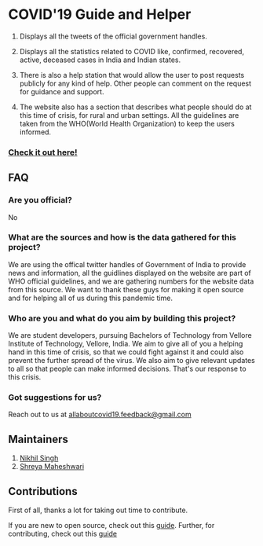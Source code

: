 # COVID'19 Guide and Helper

1. Displays all the tweets of the official government handles.

2. Displays all the statistics related to COVID like, confirmed, recovered, active, deceased cases in India and Indian states.

3. There is also a help station that would allow the user to post requests publicly for any kind of help. Other people can comment on the request for guidance and support.

4. The website also has a section that describes what people should do at this time of crisis, for rural and urban settings. All the guidelines are taken from the WHO(World Health Organization) to keep the users informed.

### [Check it out here!](https://coviddesk.in)


## FAQ

### Are you official?
No

### What are the sources and how is the data gathered for this project?
We are using the offical twitter handles of Government of India to provide news and information, all the guidlines displayed on the website are part of WHO official guidelines, and we are gathering numbers for the website data from this source. We want to thank these guys for making it open source and for helping all of us during this pandemic time.

### Who are you and what do you aim by building this project?
We are student developers, pursuing Bachelors of Technology from Vellore Institute of Technology, Vellore, India.
We aim to give all of you a helping hand in this time of crisis, so that we could fight against it and could also prevent the further spread of the virus. We also aim to give relevant updates to all so that people can make informed decisions. That's our response to this crisis.

### Got suggestions for us?
Reach out to us at allaboutcovid19.feedback@gmail.com


## Maintainers

1. [Nikhil Singh](https://www.github.com/nikhils4)
2. [Shreya Maheshwari](https://www.github.com/mshreya9)


## Contributions

First of all, thanks a lot for taking out time to contribute. 

If you are new to open source, check out this [guide](https://opensource.guide/how-to-contribute/). Further, for contributing, check out this [guide](CONTRIBUTING.md)

